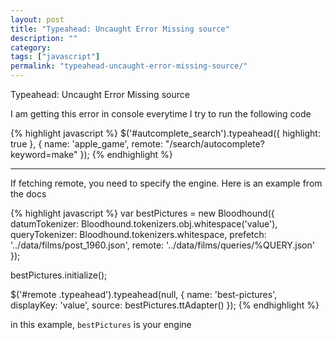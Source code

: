 ```yaml
---
layout: post
title: "Typeahead: Uncaught Error Missing source"
description: ""
category:
tags: ["javascript"]
permalink: "typeahead-uncaught-error-missing-source/"
---
```


Typeahead: Uncaught Error Missing source

I am getting this error in console everytime I try to run the following code

{% highlight javascript %}
$('#autcomplete_search').typeahead({ highlight: true }, {
  name: 'apple_game',
  remote: "/search/autocomplete?keyword=make"
});
{% endhighlight %}

---------------------------------------
If fetching remote, you need to specify the engine. Here is an example from the docs

{% highlight javascript %}
var bestPictures = new Bloodhound({
  datumTokenizer: Bloodhound.tokenizers.obj.whitespace('value'),
  queryTokenizer: Bloodhound.tokenizers.whitespace,
  prefetch: '../data/films/post_1960.json',
  remote: '../data/films/queries/%QUERY.json'
});

bestPictures.initialize();

$('#remote .typeahead').typeahead(null, {
  name: 'best-pictures',
  displayKey: 'value',
  source: bestPictures.ttAdapter()
});
{% endhighlight %}

in this example, `bestPictures` is your engine
